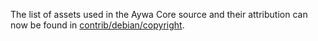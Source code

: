 The list of assets used in the Aywa Core source and their attribution can now be found in [contrib/debian/copyright](../contrib/debian/copyright).
